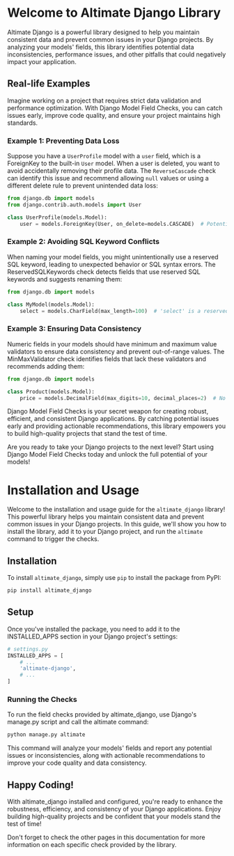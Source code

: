 <!-- index.md -->

# Welcome to Altimate Django Library

Altimate Django is a powerful library designed to help you maintain consistent data and prevent common issues in your Django projects. By analyzing your models' fields, this library identifies potential data inconsistencies, performance issues, and other pitfalls that could negatively impact your application.

## Real-life Examples

Imagine working on a project that requires strict data validation and performance optimization. With Django Model Field Checks, you can catch issues early, improve code quality, and ensure your project maintains high standards.

### Example 1: Preventing Data Loss

Suppose you have a `UserProfile` model with a `user` field, which is a ForeignKey to the built-in `User` model. When a user is deleted, you want to avoid accidentally removing their profile data. The `ReverseCascade` check can identify this issue and recommend allowing `null` values or using a different delete rule to prevent unintended data loss:

```python
from django.db import models
from django.contrib.auth.models import User

class UserProfile(models.Model):
    user = models.ForeignKey(User, on_delete=models.CASCADE)  # Potential data loss!
```

### Example 2: Avoiding SQL Keyword Conflicts

When naming your model fields, you might unintentionally use a reserved SQL keyword, leading to unexpected behavior or SQL syntax errors. The ReservedSQLKeywords check detects fields that use reserved SQL keywords and suggests renaming them:

```python
from django.db import models

class MyModel(models.Model):
    select = models.CharField(max_length=100)  # 'select' is a reserved SQL keyword!
```

### Example 3: Ensuring Data Consistency

Numeric fields in your models should have minimum and maximum value validators to ensure data consistency and prevent out-of-range values. The MinMaxValidator check identifies fields that lack these validators and recommends adding them:

```python
from django.db import models

class Product(models.Model):
    price = models.DecimalField(max_digits=10, decimal_places=2)  # No MinValueValidator or MaxValueValidator!
```

Django Model Field Checks is your secret weapon for creating robust, efficient, and consistent Django applications. By catching potential issues early and providing actionable recommendations, this library empowers you to build high-quality projects that stand the test of time.

Are you ready to take your Django projects to the next level? Start using Django Model Field Checks today and unlock the full potential of your models!

# Installation and Usage

Welcome to the installation and usage guide for the `altimate_django` library! This powerful library helps you maintain consistent data and prevent common issues in your Django projects. In this guide, we'll show you how to install the library, add it to your Django project, and run the `altimate` command to trigger the checks.

## Installation

To install `altimate_django`, simply use `pip` to install the package from PyPI:

```bash
pip install altimate_django
```

## Setup

Once you've installed the package, you need to add it to the INSTALLED_APPS section in your Django project's settings:

```python
# settings.py
INSTALLED_APPS = [
    # ...
    'altimate-django',
    # ...
]
```

### Running the Checks

To run the field checks provided by altimate_django, use Django's manage.py script and call the altimate command:

```bash
python manage.py altimate
```

This command will analyze your models' fields and report any potential issues or inconsistencies, along with actionable recommendations to improve your code quality and data consistency.

## Happy Coding!

With altimate_django installed and configured, you're ready to enhance the robustness, efficiency, and consistency of your Django applications. Enjoy building high-quality projects and be confident that your models stand the test of time!

Don't forget to check the other pages in this documentation for more information on each specific check provided by the library.
